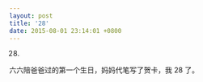 ```yaml
---
layout: post
title: '28'
date: 2015-08-01 23:14:01 +0800
---
```


28.

六六陪爸爸过的第一个生日，妈妈代笔写了贺卡，我 28 了。
